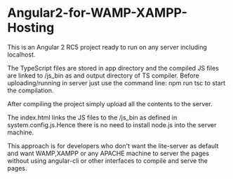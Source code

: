 # Angular2-for-WAMP-XAMPP-Hosting
This is an Angular 2 RC5 project ready to run on any server including localhost. 

The TypeScript files are stored in app directory and the compiled JS files are linked to /js_bin as and output directory of
TS compiler. Before uploading/running in server just use the command line: npm run tsc to start the compilation.

After compiling the project simply upload all the contents to the server.

The index.html links the JS files to the /js_bin as defined in system.config.js.Hence there is no need to install node.js into the server machine. 

This approach is for developers who don't want the lite-server as default and want WAMP,XAMPP or any APACHE machine to server the pages
without using angular-cli or other interfaces to compile and serve the pages.
